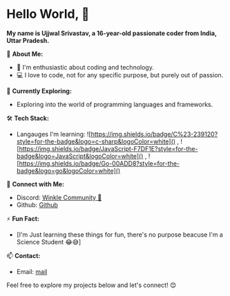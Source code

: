 # Hello World, 👋

**My name is Ujjwal Srivastav, a 16-year-old passionate coder from India, Uttar Pradesh.**

🚀 **About Me:**
- 💖 I'm enthusiastic about coding and technology.
- 💻 I love to code, not for any specific purpose, but purely out of passion.

🌱 **Currently Exploring:**
- Exploring into the world of programming languages and frameworks.

🛠️ **Tech Stack:**
- Langauges I'm learning:
  ![https://img.shields.io/badge/C%23-239120?style=for-the-badge&logo=c-sharp&logoColor=white]() , ![https://img.shields.io/badge/JavaScript-F7DF1E?style=for-the-badge&logo=JavaScript&logoColor=white]() , ![https://img.shields.io/badge/Go-00ADD8?style=for-the-badge&logo=go&logoColor=white]()
   
🤝 **Connect with Me:**
- Discord: [Winkle Community 🤖](https://discord.gg/winklebot)
- Github: [Github](https://github.com/UjjwalxD)

⚡ **Fun Fact:**
- [I'm Just learning these things for fun, there's no purpose beacuse I'm a Science Student 😂😅]

📫 **Contact:**
- Email: [mail](mailto:ujjwalhehe@gmail.com)

Feel free to explore my projects below and let's connect! 😊
